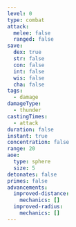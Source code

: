 ```yaml
---
level: 0
type: combat
attack:
  melee: false
  ranged: false
save:
  dex: true
  str: false
  con: false
  int: false
  wis: false
  cha: false
tags:
  - damage
damageType:
  - thunder
castingTimes:
  - attack
duration: false
instant: true
concentration: false
range: 20
aoe:
  type: sphere
  size: 5
detonates: false
primes: false
advancements:
  improved-distance:
    mechanics: []
  improved-radius:
    mechanics: []
---
```

